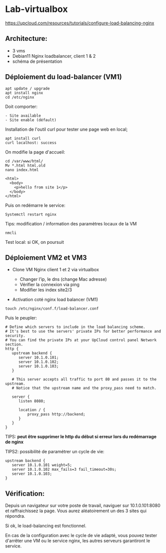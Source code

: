 # Lab-virtualbox

https://upcloud.com/resources/tutorials/configure-load-balancing-nginx

## Architecture:

  * 3 vms
  * Debian11 Nginx loadbalancer, client 1 & 2
  * schéma de présentation

## Déploiement du load-balancer (VM1)

```
apt update / upgrade
apt install nginx
cd /etc/nginx
```
Doit comporter:
```
- Site available
- Site enable (défault)
```

Installation de l'outil curl pour tester une page web en local;
```
apt install curl
curl localhost: success
```
On modifie la page d'accueil:

```
cd /var/www/html/
Mv *.html html.old
nano index.html
```

```
<html>
  <body>
    <p>hello from site 1</p>
  </body>
</html>
```

Puis on redémarre le service:

```
Systemctl restart nginx
```

Tips: modification / information des paramètres locaux de la VM

```
nmcli
```

Test local: si OK, on poursuit

## Déploiement VM2 et VM3

- Clone VM Nginx client 1 et 2 via virtualbox

  * Changer l’ip, le dns (change Mac adresse)
  * Vérifier la connexion via ping
  * Modifier les index site2/3

- Activation coté nginx load balancer (VM1)

```
touch /etc/nginx/conf.f/load-balancer.conf
```

Puis le peupler:

```
# Define which servers to include in the load balancing scheme. 
# It's best to use the servers' private IPs for better performance and security.
# You can find the private IPs at your UpCloud control panel Network section.
http {
   upstream backend {
      server 10.1.0.101; 
      server 10.1.0.102;
      server 10.1.0.103;
   }

   # This server accepts all traffic to port 80 and passes it to the upstream. 
   # Notice that the upstream name and the proxy_pass need to match.

   server {
      listen 8080; 

      location / {
          proxy_pass http://backend;
      }
   }
}
```

TIPS: **peut être supprimer le http du début si erreur lors du redémarrage de nginx**

TIPS2: possibilité de paramétrer un cycle de vie:

```
upstream backend {
   server 10.1.0.101 weight=5;
   server 10.1.0.102 max_fails=3 fail_timeout=30s;
   server 10.1.0.103;
}
```

## Vérification:

Depuis un navigateur sur votre poste de travail, naviguer sur 10.1.0.101:8080 et raffraichissez la page. Vous aurez aléatoirement un des 3 sites qui répondra.

Si ok, le load-balancing est fonctionnel.

En cas de la configuration avec le cycle de vie adapté, vous pouvez tester d'arrêter une VM ou le service nginx, les autres serveurs garantiront le service.
